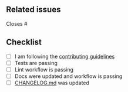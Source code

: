 <!--
Thanks for making a pull request to this project.
We have added this PR template to help you help us.
Make sure to read the contributing guidelines and abide to the code of conduct.
See the comments below, fill the required fields, and check the items.
-->

## Related issues

<!-- We normally work with (i) create issue; (ii) discussion if necessary; (iii) create PR. So, at least one of the following should be true:-->

<!-- Option 1, this closes an existing issue. Fill the number below-->
Closes #

<!-- Option 2, this is a small fix that arguably won't need an issue. Uncomment below -->
<!--
There is no related issue.
-->

## Checklist

<!-- mark true if NA -->
<!-- leave PR as draft until all is checked -->
- [ ] I am following the [contributing guidelines](../docs/src/contributing.md)
- [ ] Tests are passing
- [ ] Lint workflow is passing
- [ ] Docs were updated and workflow is passing
- [ ] [CHANGELOG.md](../CHANGELOG.md) was updated
